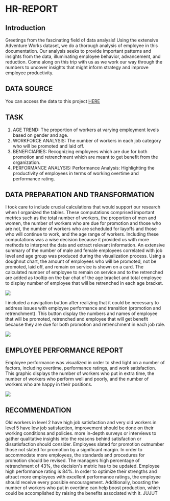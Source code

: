 # HR-REPORT
## Introduction
Greetings from the fascinating field of data analysis! Using the extensive Adventure Works dataset, we do a thorough analysis of employee in this documentation. Our analysis seeks to provide important patterns and insights from the data, illuminating employee behavior, advancement, and reduction. Come along on this trip with us as we work our way through the numbers to uncover insights that might inform strategy and improve employee productivity.
## DATA SOURCE
You can access the  data to this project [HERE](https://www.youtube.com/watch?v=gFKNSmO8oyA)
## TASK
1.	AGE TREND: The proportion of workers at varying employment levels based on gender and age.
2.	WORKFORCE ANALYSIS: The number of workers in each job category who will be promoted and laid off.
3.	BENEFICIARIES: Recognizing employees which are due for both promotion and retrenchment which are meant to get benefit from the organization.
4.	PERFORMANCE ANALYSIS: Performance Analysis: Highlighting the productivity of employees in terms of working overtime and performance rating.
## DATA PREPARATION AND TRANSFORMATION 
I took care to include crucial calculations that would support our research when I organized the tables. These computations comprised important metrics such as the total number of workers, the proportion of men and women, the number of workers who are due for promotion and those who are not, the number of workers who are scheduled for layoffs and those who will continue to work, and the age range of workers. Including these computations was a wise decision because it provided us with more methods to interpret the data and extract relevant information. An extensive summary of the number of male and female employees correlated with job level and age group was produced during the visualization process. Using a doughnut chart, the amount of employees who will be promoted, not be promoted, laid off, and remain on service is shown on a card. The calculated number of employee to remain on service and to the retrenched are added as tooltip on the bar chat of the age bracket and total employee to display number of employee that will be retrenched in each age bracket. 

![](Screenshot(9).png)

 I included a navigation button after realizing that it could be necessary to address issues with employee performance and transition (promotion and retrenchment). This button display the numbers and  names of employee that will be promoted, retrenched and employee that will get benefit because they are due for both promotion and retrenchment in each job role.

 ![](Screenshot(10).png)

 ## EMPLOYEE PERFORMANCE REPORT
Employee performance was visualized in order to shed light on a number of factors, including overtime, performance ratings, and work satisfaction. This graphic displays the number of workers who put in extra time, the number of workers who perform well and poorly, and the number of workers who are happy in their positions.

![](Screenshot(11).png)

## RECOMMENDATION
Old workers in level 2 have high job satisfaction and very old workers in level 5 have low job satisfaction, improvement should be done on their working conditions and policies.  more in-depth surveys or interviews to gather qualitative insights into the reasons behind satisfaction or dissatisfaction should consider.
Employees slated for promotion outnumber those not slated for promotion by a significant margin. In order to accommodate more employees, the standards and procedures for promotion should be revised. The managers high percentage of retrenchment of 43%, the decision's metric has to be updated.
Employee high performance rating is 84%. In order to optimize their strengths and attract more employees with excellent performance ratings, the employee should receive every possible encouragement. Additionally, boosting the number of workers who put in overtime can help boost production, which could be accomplished by raising the benefits associated with it.
JUJUT
